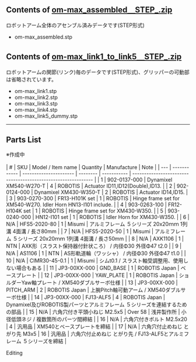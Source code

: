 ## Contents of [om-max_assembled＿STEP_.zip](https://github.com/ROBOTIS-JAPAN-GIT/open_manipulator/blob/open_manipulator_max/open_manipulator_max_Hardware/om-max_assembled_STEP_.zip) <br>
ロボットアーム全体のアセンブル済みデータです(STEP形式)
- om-max_assembled.stp <br>

## Contents of [om-max_link1_to_link5＿STEP_.zip](https://github.com/ROBOTIS-JAPAN-GIT/open_manipulator/blob/open_manipulator_max/open_manipulator_max_Hardware/om-max_link1_to_link5_STEP_.zip) <br>
ロボットアームの関節(リンク)毎のデータです(STEP形式)、グリッパーの可動部は省略されています。
- om-max_link1.stp <br>
- om-max_link2.stp <br>
- om-max_link3.stp <br>
- om-max_link4.stp <br>
- om-max_link5_dummy.stp <br>


---
## Parts List <br>
※作成中<br>
<br>
| #   | SKU          | Model / Item name      | Quantity | Manufacture | Note                                                          | 
| --- | ------------ | ---------------------- | -------- | ----------- | ------------------------------------------------------------- | 
| 1   | 902-0137-000 | Dynamixel XM540-W270-T | 4        | ROBOTIS     | Actuator ID11,ID12(Double),ID13.                              | 
| 2   | 902-0124-000 | Dynamixel XM430-W350-T | 2        | ROBOTIS     | Actuator ID14,ID15.                                           | 
| 3   | 903-0270-300 | FR13-H101K set         | 1        | ROBOTIS     | Hinge frame set for XM540-W270. Idler Horn HN13-I101 include. | 
| 4   | 903-0263-100 | FR12-H104K set         | 1        | ROBOTIS     | Hinge frame set for XM430-W350.                               | 
| 5   | 903-0240-000 | HN12-I101 set          | 1        | ROBOTIS     | Idler Horn for XM430-W350.                                    | 
| 6   | N/A          | HFS5-2020-80           | 1        | Misumi      | アルミフレーム ５シリーズ 20x20ｍｍ 1列溝 4面溝 / 長さ80mm              | 
| 7   | N/A          | HFS5-2020-50           | 1        | Misumi      | アルミフレーム ５シリーズ 20x20ｍｍ 1列溝 4面溝 / 長さ50mm              | 
| 8   | N/A          | AXK1106                 | 1        | NTN      | AXK形（スラスト保持器付針状ころ） / 内径Φ30 外径Φ47 t2.0              | 
| 9   | N/A          | AS1106                 | 1        | NTN      | AS形軌道輪（ワッシャ） / 内径Φ30 外径Φ47 t1.0             | 
| 10  | N/A          | CIMR30-45-0.1 | 1       | Misumi      | シムt0.1 / スラスト軸受調整用、使用しない場合もある  |
| 11  | JP3-00XX-000 | GND_BASE               | 1        | ROBOTIS Japan      | ベースプレート                              | 
| 12  | JP3-00XX-000 | YAW_PLATE              | 1        | ROBOTIS Japan      | ショルダーYaw軸プレート / XM540ダブルサーボ仕様  | 
| 13  | JP3-00XX-000 | PITCH_ARM              | 2        | ROBOTIS Japan      | 上腕Pitch軸可動アーム / XM540ダブルサーボ仕様 | 
| 14  | JP3-00XX-000 | FJ13-ALF5              | 4        | ROBOTIS Japan      | Dynamixel及びROBOTIS製パーツとアルミフレーム ５シリーズを連結するための部品 |
| 15  | N/A          | 六角穴付き平頭小ねじ M2.5x5 | Over 58       | 浅井製作所      | 小径低頭ネジ / 複数箇所のパーツ間締結 |
| 16  | N/A          | 六角穴付きボルト M2.5x20 | 4       | 汎用品      | XM540とベースプレートを締結 |
| 17  | N/A          | 六角穴付止めねじ とがり先 M3x5 | 16       | 汎用品      | 六角穴付止めねじ とがり先 / FJ13-ALF5とアルミフレーム ５シリーズを締結  |

Editing
